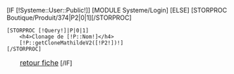 [IF [!Systeme::User::Public!]]
	[MODULE Systeme/Login]
[ELSE]
	[STORPROC Boutique/Produit/374|P2|0|1][/STORPROC]

	[STORPROC [!Query!]|P|0|1]
		<h4>Clonage de [!P::Nom!]</h4>
		[!P::getCloneMathildeV2([!P2!])!]
	[/STORPROC]

<a href="http://admin.kirigami.fr/#/Boutique/Produit/[!P::Id!].htm" style="font-size:16px;margin-left:30px;">retour fiche</a>
[/IF]
